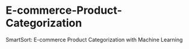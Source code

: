 # E-commerce-Product-Categorization
SmartSort: E-commerce Product Categorization with Machine Learning
